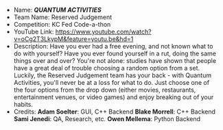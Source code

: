 * Name: __*QUANTUM ACTIVITIES*__
* Team Name: Reserved Judgement
* Competition: KC Fed Code-a-thon
* YouTube Link: https://www.youtube.com/watch?v=oCg2T3LkypM&feature=youtu.be&hd=1
* Description: Have you ever had a free evening, and not known what to do with yourself? Have you ever found yourself in a rut, doing the same things over and over? You're not alone: studies have shown that people have a great deal of trouble choosing a random option from a set. Luckily, the Reserved Judgement team has your back - with Quantum Activities, you'll never be at a loss for what to do. Just choose one of the four options from the drop down (either movies, restaurants, entertainment venues, or video games) and enjoy breaking out of your habits.
* Credits:
    **Adam Soelter**: GUI, C++ Backend
    **Blake Morrell**: C++ Backend
    **Sami Jenedi**: QA, Research, etc.
    **Owen Mellema**: Python Backend
    
